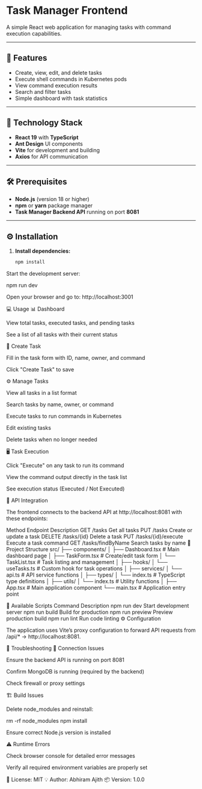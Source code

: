 # Task Manager Frontend

A simple React web application for managing tasks with command execution capabilities.

---

## 🚀 Features
- Create, view, edit, and delete tasks  
- Execute shell commands in Kubernetes pods  
- View command execution results  
- Search and filter tasks  
- Simple dashboard with task statistics  

---

## 🧩 Technology Stack
- **React 19** with **TypeScript**  
- **Ant Design** UI components  
- **Vite** for development and building  
- **Axios** for API communication  

---

## 🛠️ Prerequisites
- **Node.js** (version 18 or higher)  
- **npm** or **yarn** package manager  
- **Task Manager Backend API** running on port **8081**

---

## ⚙️ Installation

1. **Install dependencies:**
   ```bash
   npm install

Start the development server:

npm run dev


Open your browser and go to:
http://localhost:3001

💻 Usage
📊 Dashboard

View total tasks, executed tasks, and pending tasks

See a list of all tasks with their current status

📝 Create Task

Fill in the task form with ID, name, owner, and command

Click "Create Task" to save

⚙️ Manage Tasks

View all tasks in a list format

Search tasks by name, owner, or command

Execute tasks to run commands in Kubernetes

Edit existing tasks

Delete tasks when no longer needed

🖥️ Task Execution

Click "Execute" on any task to run its command

View the command output directly in the task list

See execution status (Executed / Not Executed)

🔗 API Integration

The frontend connects to the backend API at http://localhost:8081
 with these endpoints:

Method	Endpoint	Description
GET	/tasks	Get all tasks
PUT	/tasks	Create or update a task
DELETE	/tasks/{id}	Delete a task
PUT	/tasks/{id}/execute	Execute a task command
GET	/tasks/findByName	Search tasks by name
📁 Project Structure
src/
├── components/
│   ├── Dashboard.tsx       # Main dashboard page
│   ├── TaskForm.tsx        # Create/edit task form
│   └── TaskList.tsx        # Task listing and management
│
├── hooks/
│   └── useTasks.ts         # Custom hook for task operations
│
├── services/
│   └── api.ts              # API service functions
│
├── types/
│   └── index.ts            # TypeScript type definitions
│
├── utils/
│   └── index.ts            # Utility functions
│
├── App.tsx                 # Main application component
└── main.tsx                # Application entry point

🧾 Available Scripts
Command	Description
npm run dev	Start development server
npm run build	Build for production
npm run preview	Preview production build
npm run lint	Run code linting
⚙️ Configuration

The application uses Vite’s proxy configuration to forward API requests from
/api/* → http://localhost:8081.

🧩 Troubleshooting
🔌 Connection Issues

Ensure the backend API is running on port 8081

Confirm MongoDB is running (required by the backend)

Check firewall or proxy settings

🏗️ Build Issues

Delete node_modules and reinstall:

rm -rf node_modules
npm install


Ensure correct Node.js version is installed

⚠️ Runtime Errors

Check browser console for detailed error messages

Verify all required environment variables are properly set

📄 License: MIT
💡 Author: Abhiram Ajith
📦 Version: 1.0.0
